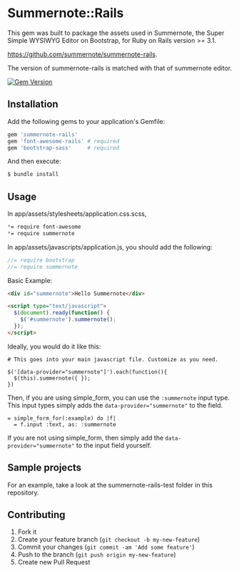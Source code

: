 # Summernote::Rails

This gem was built to package the assets used in Summernote, the Super Simple WYSIWYG Editor on Bootstrap, for Ruby on Rails version >= 3.1.

https://github.com/summernote/summernote-rails.

The version of summernote-rails is matched with that of summernote editor.

[![Gem Version](https://badge.fury.io/rb/summernote-rails.png)](http://badge.fury.io/rb/summernote-rails)

## Installation

Add the following gems to your application's Gemfile:

```ruby
gem 'summernote-rails'
gem 'font-awesome-rails' # required
gem 'bootstrap-sass'     # required
```

And then execute:

```bash
$ bundle install
```

## Usage

In app/assets/stylesheets/application.css.scss,

```css
*= require font-awesome
*= require summernote
```

In app/assets/javascripts/application.js, you should add the following:

```js
//= require bootstrap
//= require summernote
```

Basic Example:
```html
<div id="summernote">Hello Summernote</div>

<script type="text/javascript">
  $(document).ready(function() {
    $('#summernote').summernote();
  });
</script>
```

Ideally, you would do it like this:

```
# This goes into your main javascript file. Customize as you need.

$('[data-provider="summernote"]').each(function(){
  $(this).summernote({ });
})
```

Then, if you are using simple_form, you can use the `:summernote` input type. This input types simply adds the `data-provider="summernote"` to the field.

```
= simple_form_for(:example) do |f|
  = f.input :text, as: :summernote
```

If you are not using simple_form, then simply add the `data-provider="summernote"` to the input field yourself.

## Sample projects

For an example, take a look at the summernote-rails-test folder in this repository.

## Contributing

1. Fork it
2. Create your feature branch (`git checkout -b my-new-feature`)
3. Commit your changes (`git commit -am 'Add some feature'`)
4. Push to the branch (`git push origin my-new-feature`)
5. Create new Pull Request
